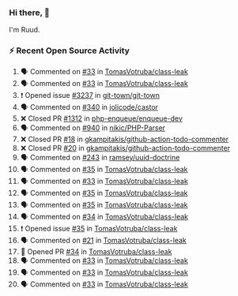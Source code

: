 ### Hi there, 👋

I'm Ruud.
 
### :zap: Recent Open Source Activity

<!--START_SECTION:activity-->
1. 🗣 Commented on [#33](https://github.com/TomasVotruba/class-leak/pull/33#issuecomment-2022236907) in [TomasVotruba/class-leak](https://github.com/TomasVotruba/class-leak)
2. 🗣 Commented on [#33](https://github.com/TomasVotruba/class-leak/pull/33#issuecomment-2022216943) in [TomasVotruba/class-leak](https://github.com/TomasVotruba/class-leak)
3. ❗ Opened issue [#3237](https://github.com/git-town/git-town/issues/3237) in [git-town/git-town](https://github.com/git-town/git-town)
4. 🗣 Commented on [#340](https://github.com/jolicode/castor/issues/340#issuecomment-2021174021) in [jolicode/castor](https://github.com/jolicode/castor)
5. ❌ Closed PR [#1312](https://github.com/php-enqueue/enqueue-dev/pull/1312) in [php-enqueue/enqueue-dev](https://github.com/php-enqueue/enqueue-dev)
6. 🗣 Commented on [#940](https://github.com/nikic/PHP-Parser/pull/940#issuecomment-2021120960) in [nikic/PHP-Parser](https://github.com/nikic/PHP-Parser)
7. ❌ Closed PR [#18](https://github.com/gkampitakis/github-action-todo-commenter/pull/18) in [gkampitakis/github-action-todo-commenter](https://github.com/gkampitakis/github-action-todo-commenter)
8. ❌ Closed PR [#20](https://github.com/gkampitakis/github-action-todo-commenter/pull/20) in [gkampitakis/github-action-todo-commenter](https://github.com/gkampitakis/github-action-todo-commenter)
9. 🗣 Commented on [#243](https://github.com/ramsey/uuid-doctrine/pull/243#issuecomment-2021112257) in [ramsey/uuid-doctrine](https://github.com/ramsey/uuid-doctrine)
10. 🗣 Commented on [#35](https://github.com/TomasVotruba/class-leak/issues/35#issuecomment-2021099844) in [TomasVotruba/class-leak](https://github.com/TomasVotruba/class-leak)
11. 🗣 Commented on [#33](https://github.com/TomasVotruba/class-leak/pull/33#issuecomment-2020727441) in [TomasVotruba/class-leak](https://github.com/TomasVotruba/class-leak)
12. 🗣 Commented on [#35](https://github.com/TomasVotruba/class-leak/issues/35#issuecomment-2020712284) in [TomasVotruba/class-leak](https://github.com/TomasVotruba/class-leak)
13. 🗣 Commented on [#35](https://github.com/TomasVotruba/class-leak/issues/35#issuecomment-2020486279) in [TomasVotruba/class-leak](https://github.com/TomasVotruba/class-leak)
14. 🗣 Commented on [#34](https://github.com/TomasVotruba/class-leak/pull/34#issuecomment-2020485390) in [TomasVotruba/class-leak](https://github.com/TomasVotruba/class-leak)
15. ❗ Opened issue [#35](https://github.com/TomasVotruba/class-leak/issues/35) in [TomasVotruba/class-leak](https://github.com/TomasVotruba/class-leak)
16. 🗣 Commented on [#21](https://github.com/TomasVotruba/class-leak/issues/21#issuecomment-2020423047) in [TomasVotruba/class-leak](https://github.com/TomasVotruba/class-leak)
17. 💪 Opened PR [#34](https://github.com/TomasVotruba/class-leak/pull/34) in [TomasVotruba/class-leak](https://github.com/TomasVotruba/class-leak)
18. 🗣 Commented on [#33](https://github.com/TomasVotruba/class-leak/pull/33#issuecomment-2020050328) in [TomasVotruba/class-leak](https://github.com/TomasVotruba/class-leak)
19. 🗣 Commented on [#33](https://github.com/TomasVotruba/class-leak/pull/33#issuecomment-2020020784) in [TomasVotruba/class-leak](https://github.com/TomasVotruba/class-leak)
20. 🗣 Commented on [#33](https://github.com/TomasVotruba/class-leak/pull/33#issuecomment-2020002946) in [TomasVotruba/class-leak](https://github.com/TomasVotruba/class-leak)
<!--END_SECTION:activity-->

